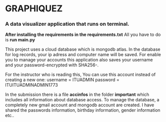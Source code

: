 # GRAPHIQUEZ
### A data visualizer application that runs on terminal.

**After installing the requirements in the requirements.txt** All you have to do is **run main.py**

This project uses a cloud database which is mongodb atlas. In the database for log records, your ip adress and computer name will be saved. For enable you to manage your accounts this application also saves your username and your password-encrypted with SHA256-. 

For the instructor who is reading this, 
You can use this account instead of creating a new one: username = ITUADMIN
                                                        password = ITUITUADMINADMIN1773
               
In the submission there is a file **accinfos** in the folder **important** which includes all information about database access. To manage the database, a completely new gmail account and mongodb account are created. I have shared the passwords information, birthday information, gender information etc.. 




